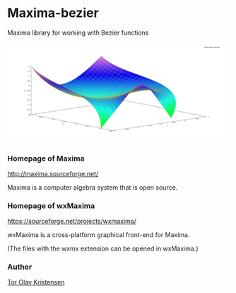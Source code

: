 # Maxima-bezier
Maxima library for working with Bezier functions

![Maxima 3D Bezier surface](maxima_bezier_surface_3d.png)


### Homepage of Maxima

http://maxima.sourceforge.net/

Maxima is a computer algebra system that is open source.


### Homepage of wxMaxima

https://sourceforge.net/projects/wxmaxima/

wxMaxima is a cross-platform graphical front-end for Maxima.

(The files with the wxmx extension can be opened in wxMaxima.)


### Author

[Tor Olav Kristensen](http://subcube.com)
